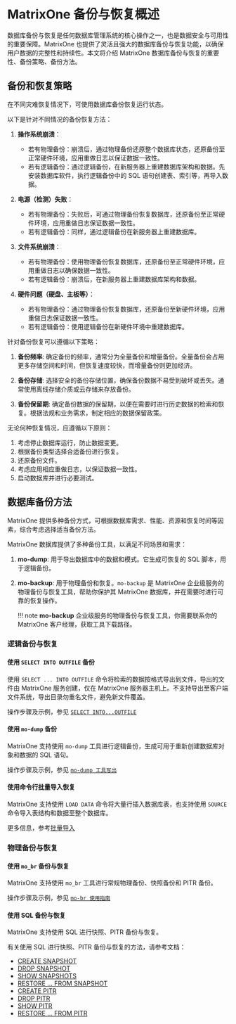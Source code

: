 # MatrixOne 备份与恢复概述

数据库备份与恢复是任何数据库管理系统的核心操作之一，也是数据安全与可用性的重要保障。MatrixOne 也提供了灵活且强大的数据库备份与恢复功能，以确保用户数据的完整性和持续性。本文将介绍 MatrixOne 数据库备份与恢复的重要性、备份策略、备份方法。

## 备份和恢复策略

在不同灾难恢复情况下，可使用数据库备份恢复运行状态。

以下是针对不同情况的备份恢复方法：

1. **操作系统崩溃**：

    - 若有物理备份：崩溃后，通过物理备份还原整个数据库状态，还原备份至正常硬件环境，应用重做日志以保证数据一致性。
    - 若有逻辑备份：通过逻辑备份，在新服务器上重建数据库架构和数据。先安装数据库软件，执行逻辑备份中的 SQL 语句创建表、索引等，再导入数据。

2. **电源（检测）失败**：

    - 若有物理备份：失败后，可通过物理备份恢复数据库，还原备份至正常硬件环境，应用重做日志保证数据一致性。
    - 若有逻辑备份：同样，通过逻辑备份在新服务器上重建数据库。

3. **文件系统崩溃**：

    - 若有物理备份：使用物理备份恢复数据库，还原备份至正常硬件环境，应用重做日志以确保数据一致性。
    - 若有逻辑备份：崩溃后，在新服务器上重建数据库架构和数据。

4. **硬件问题（硬盘、主板等）**：

    - 若有物理备份：通过物理备份恢复数据库，还原备份至新硬件环境，应用重做日志保证数据一致性。
    - 若有逻辑备份：使用逻辑备份在新硬件环境中重建数据库。

针对备份恢复可以遵循以下策略：

1. **备份频率**: 确定备份的频率，通常分为全量备份和增量备份。全量备份会占用更多存储空间和时间，但恢复速度较快，而增量备份则更加经济。

2. **备份存储**: 选择安全的备份存储位置，确保备份数据不易受到破坏或丢失。通常使用离线存储介质或云存储来存放备份。

3. **备份保留期**: 确定备份数据的保留期，以便在需要时进行历史数据的检索和恢复。根据法规和业务需求，制定相应的数据保留政策。

无论何种恢复情况，应遵循以下原则：

1. 考虑停止数据库运行，防止数据变更。
2. 根据备份类型选择合适备份进行恢复。
3. 还原备份文件。
4. 考虑应用相应重做日志，以保证数据一致性。
5. 启动数据库并进行必要测试。

## 数据库备份方法

MatrixOne 提供多种备份方式，可根据数据库需求、性能、资源和恢复时间等因素，综合考虑选择适当备份方法。

MatrixOne 数据库提供了多种备份工具，以满足不同场景和需求：

1. **mo-dump**: 用于导出数据库中的数据和模式。它生成可恢复的 SQL 脚本，用于逻辑备份。

2. **mo-backup**: 用于物理备份和恢复。`mo-backup` 是 MatrixOne 企业级服务的物理备份与恢复工具，帮助你保护其 MatrixOne 数据库，并在需要时进行可靠的恢复操作。

   !!! note
       **mo-backup** 企业级服务的物理备份与恢复工具，你需要联系你的 MatrixOne 客户经理，获取工具下载路径。

### 逻辑备份与恢复

#### 使用 `SELECT INTO OUTFILE` 备份

使用 `SELECT ... INTO OUTFILE` 命令将检索的数据按格式导出到文件，导出的文件由 MatrixOne 服务创建，仅在 MatrixOne 服务器主机上。不支持导出至客户端文件系统，导出目录勿重名文件，避免新文件覆盖。

操作步骤及示例，参见 [`SELECT INTO...OUTFILE`](../../Develop/export-data/select-into-outfile.md)

#### 使用 `mo-dump` 备份

MatrixOne 支持使用 `mo-dump` 工具进行逻辑备份，生成可用于重新创建数据库对象和数据的 SQL 语句。

操作步骤及示例，参见 [`mo-dump 工具写出`](../../Develop/export-data/modump.md)

#### 使用命令行批量导入恢复

MatrixOne 支持使用 `LOAD DATA` 命令将大量行插入数据库表，也支持使用 `SOURCE` 命令导入表结构和数据至整个数据库。

更多信息，参考[批量导入](../../Develop/import-data/bulk-load/bulk-load-overview.md)

### 物理备份与恢复

#### 使用 `mo_br` 备份与恢复

MatrixOne 支持使用 `mo_br` 工具进行常规物理备份、快照备份和 PITR 备份。

操作步骤及示例，参见 [`mo-br 使用指南`](../backup-restore/mobr-backup-restore/mobr.md)

#### 使用 SQL 备份与恢复

MatrixOne 支持使用 SQL 进行快照、PITR 备份与恢复。

有关使用 SQL 进行快照、PITR 备份与恢复的方法，请参考文档：

- [CREATE SNAPSHOT](../../Reference/SQL-Reference/Data-Definition-Language/create-snapshot.md)
- [DROP SNAPSHOT](../../Reference/SQL-Reference/Data-Definition-Language/drop-snapshot.md)
- [SHOW SNAPSHOTS](../../Reference/SQL-Reference/Data-Definition-Language/create-snapshot.md)
- [RESTORE ... FROM SNAPSHOT](../../Reference/SQL-Reference/Data-Definition-Language/restore-snapshot.md)
- [CREATE PITR](../../Reference/SQL-Reference/Data-Definition-Language/create-pitr.md)
- [DROP PITR](../../Reference/SQL-Reference/Data-Definition-Language/drop-pitr.md)
- [SHOW PITR](../../Reference/SQL-Reference/Data-Definition-Language/create-pitr.md)
- [RESTORE ... FROM PITR](../../Reference/SQL-Reference/Data-Definition-Language/restore-pitr.md)

